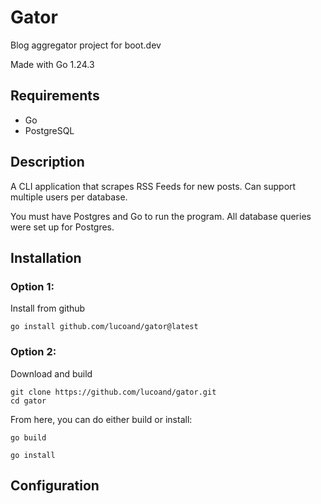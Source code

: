 # Gator

Blog aggregator project for boot.dev

Made with Go 1.24.3

## Requirements
- Go
- PostgreSQL

## Description

A CLI application that scrapes RSS Feeds for new posts.  Can support multiple users per database.

You must have Postgres and Go to run the program.  All database queries were set up for Postgres.

## Installation

### Option 1:
Install from github

```console
go install github.com/lucoand/gator@latest
```

### Option 2:
Download and build

```console
git clone https://github.com/lucoand/gator.git
cd gator
```

From here, you can do either build or install:

```console
go build
```

```console
go install
```

## Configuration


